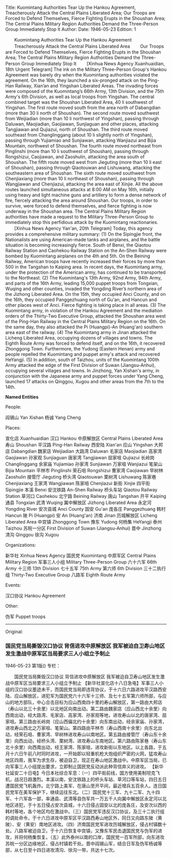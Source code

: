 Title: Kuomintang Authorities Tear Up the Hankou Agreement, Treacherously Attack the Central Plains Liberated Area; Our Troops are Forced to Defend Themselves, Fierce Fighting Erupts in the Shoushan Area; The Central Plains Military Region Authorities Demand the Three-Person Group Immediately Stop It
Author:
Date: 1946-05-23
Edition: 1

　　Kuomintang Authorities Tear Up the Hankou Agreement
　　Treacherously Attack the Central Plains Liberated Area
　　Our Troops are Forced to Defend Themselves, Fierce Fighting Erupts in the Shoushan Area; The Central Plains Military Region Authorities Demand the Three-Person Group Immediately Stop It
　　[Xinhua News Agency Xuanhuaidian, 18th Urgent Telegram] The ink on the Military Three-Person Group's Hankou Agreement was barely dry when the Kuomintang authorities violated the agreement. On the 16th, they launched a six-pronged attack on the Ping-Han Railway, Xian’an and Yingshan Liberated Areas. The invading forces were composed of the Kuomintang’s 66th Army, 13th Division, and the 75th Army's 6th Division, as well as local troops from Yingshan. The central combined target was the Shoushan Liberated Area, 40 li southwest of Yingshan. The first route moved south from the area north of Dabangdian (more than 30 li north of Shoushan). The second route moved southwest from Weijiadian (more than 10 li northwest of Yingshan), passing through Daluwan, Maojiadian, Gaojiawan, Sunjiaguan and other places, attacking Tangjiawan and Qujiazui, north of Shoushan. The third route moved southeast from Changlinggang (about 10 li slightly north of Yingshan), passing through Yujiamiao and Sunjiawan, attacking Wanjiazui and Bijia Mountain, northwest of Shoushan. The fourth route moved northeast from Pinglinshi (more than 10 li southwest of Shoushan), passing through Rongshizui, Caojiawan, and Zaoshulin, attacking the area south of Shoushan. The fifth route moved west from Jieguting (more than 10 li east of Shoushan), passing through Qiaotouwan and Lishuwang, attacking the southeastern area of Shoushan. The sixth route moved southwest from Chenjiaxiang (more than 10 li northeast of Shoushan), passing through Wangjiawan and Chenjiazui, attacking the area east of Xinjie. All the above routes launched simultaneous attacks at 8:00 AM on May 16th, initially using heavy and light machine guns and artillery to form a dense network of fire, fiercely attacking the area around Shoushan. Our troops, in order to survive, were forced to defend themselves, and fierce fighting is now underway in the Shoushan area. The Central Plains Military Region authorities have made a request to the Military Three-Person Group to immediately stop this perfidious attack by the Kuomintang reactionaries.
　　[Xinhua News Agency Yan'an, 20th Telegram] Today, this agency provides a comprehensive military summary: (1) On the Sipingjie front, the Nationalists are using American-made tanks and airplanes, and the battle situation is becoming increasingly fierce. South of Benxi, the Qiaotou Railway Station and Caohekou Railway Station on the An-Shen Railway were bombed by Kuomintang airplanes on the 4th and 5th. On the Beining Railway, American troops have recently increased their forces by more than 500 in the Tangshan to Kaiping area. In recent days, the Kuomintang army, under the protection of the American army, has continued to be transported to the Northeast. (2) The Kuomintang's 13th Army, 92nd Army, 94th Army, and parts of the 16th Army, leading 15,000 puppet troops from Tongxian, Wuqing and other counties, invaded the Yongding River’s northern area of the Jizhong Liberated Area. On the 15th, they occupied Anci County, and on the 16th, they occupied Panggezhuang north of Gu'an, and Hancun and other places west of Anci. Fierce fighting is taking place in all areas. (3) The Kuomintang army, in violation of the Hankou Agreement and the mediation orders of the Thirty-Two Executive Group, attacked the Shoushan area west of the Ping-Han Railway in the Central Plains Military Region on the 16th. On the same day, they also attacked the Pi (Huangpi)-An (Huang'an) southern area east of the railway. (4) The Kuomintang army in Jinan attacked the Licheng Liberated Area, occupying dozens of villages and towns. The Eighth Route Army was forced to defend itself, and on the 16th, it recovered Zhonggong Town. Furthermore, the Yudong (Eastern Henan) army and people repelled the Kuomintang and puppet army's attack and recovered HeYangji. (5) In addition, south of Taizhou, units of the Kuomintang 100th Army attacked the edge of the First Division of Suwan (Jiangsu-Anhui), occupying several villages and towns. In Jinzhong, Yan Xishan's army, in conjunction with the Japanese army and puppet forces under Yang Cheng, launched 17 attacks on Qinggou, Xugou and other areas from the 7th to the 14th.

**Named Entities**

People:

阎锡山  Yan Xishan
杨诚  Yang Cheng

Places:

宣化店  Xuanhuaidian
汉口  Hankou
中原解放区  Central Plains Liberated Area
寿山  Shoushan
平汉路  Ping-Han Railway
西安陆  Xian'an
应山  Yingshan
大邦店  Dabangdian
魏家店  Weijiadian
大路湾  Daluwan
毛家店  Maojiadian
高家湾  Gaojiawan
孙家观  Sunjiaguan
唐家湾  Tangjiawan
屈家咀  Qujiazui
长岭岗  Changlinggang
余家庙  Yujiamiao
孙家湾  Sunjiawan
万家咀  Wanjiazui
笔架山  Bijia Mountain
平林市  Pinglinshi
荣石咀  Rongshizui
曹家湾  Caojiawan
早树林  Zaoshulin
接管厅  Jieguting
桥头湾  Qiaotouwan
栗树湾  Lishuwang
陈家巷  Chenjiaxiang
王家湾  Wangjiawan
陈家咀  Chenjiazui
新街  Xinjie
四平街  Sipingjie
本溪  Benxi
安沈铁路  An-Shen Railway
桥头车站  Qiaotou Railway Station
草河口  Caohekou
北宁路  Beining Railway
唐山  Tangshan
开平  Kaiping
通县  Tongxian
武清  Wuqing
冀中解放区  Jizhong Liberated Area
永定河  Yongding River
安次县城  Anci County
固安  Gu'an
庞各庄  Panggezhuang
韩村  Hancun
陂  Pi (Huangpi)
安  An (Huang'an)
济南  Jinan
历城解放区  Licheng Liberated Area
中宫镇  Zhonggong Town
豫东  Yudong
何杨集  HeYangji
泰州  Taizhou
苏皖一分区  First Division of Suwan (Jiangsu-Anhui)
晋中  Jinzhong
清沟  Qinggou
徐沟  Xugou

Organizations:

新华社  Xinhua News Agency
国民党  Kuomintang
中原军区  Central Plains Military Region
军事三人小组  Military Three-Person Group
六十六军  66th Army
十三师  13th Division
七十五军  75th Army
第六师  6th Division
三十二执行组  Thirty-Two Executive Group
八路军  Eighth Route Army

Events:

汉口协议  Hankou Agreement

Other:

伪军  Puppet troops



<hr /> 

Original: 


### 国民党当局撕毁汉口协议  背信进攻中原解放区  我军被迫自卫寿山地区发生激战中原军区当局要求三人小组立予制止

1946-05-23
第1版()
专栏：

　　国民党当局撕毁汉口协议
    背信进攻中原解放区
    我军被迫自卫寿山地区发生激战中原军区当局要求三人小组立予制止
    【新华社宣化店十八日急电】军事三人小组的汉口协议墨迹未干，而国民党当局即违背协议，于十六日六路进攻平汉路西安陆、应山解放区，进犯军为国民党六十六军十三师、及七十五军第六师所部，与应山的地方部队，中心合击目标为应山西南四十里的寿山解放区，第一路由大邦店（寿山以北三十余里）以北地区向南出动。第二路由魏家店（应山西北十余里）向西南出动，经大路湾、毛家店、高家湾、孙家观等地，进攻寿山以北的唐家湾、屈家咀。第三路由长岭岗（应山西偏北约十余里）向东南出动，经余家庙、孙家湾，进攻寿山西北之万家咀、笔架山。第四路由平林市（寿山西南十余里）向东北出动，经荣石咀、曹家湾、早树林进攻寿山以南地区。第五路由接管厅（寿山东十余里）向西出动，经桥头湾、栗树湾、进攻寿山东南地区。第六路由陈家巷（寿山东北十余里）向西南出动，经王家湾、陈家咀，进攻新街以东地区。以上各路，于五月十六日午前八时同时进攻，一开始即以轻重机枪大炮组织严密的火网，猛攻寿山地区四周，我军为求生存，被迫自卫，现正在寿山地区激战中。中原军区当局，已向军事三人小组提出要求，立即制止国民党反动派此种背信弃义的进攻。
    【新华社延安二十日电】今日本社综合军息：（一）四平街前线，国方使用美制坦克飞机，战况日趋激烈。本溪以南，安沈铁路上的桥头车站、草河口等车站，四日五日遭国民党飞机轰炸。北宁路上美军、在唐山至开平间，最近增兵五百余人。连日国民党军在美军保护下，继续运往东北。（二）国民党十三军、九十二军、九十四军、十六军各一部，率通县、武清等县伪军共一万五千人向冀中解放区永定河以北地区进犯，于十五日侵占安次县城，十六日侵占固安以北的庞各庄，及安次以西的韩村等地，各个地区均在激战中。（三）国民党军违反汉口协议，及三十二执行组的调处命令，于十六日进攻中原军区平汉路西寿山地区外，同日又向路东陂（黄陂）、安（黄安）南地区进攻。（四）济南国民党军进攻历城解放区，侵占村镇数十处。八路军被迫自卫，于十六日恢复中宫镇，又豫东军民击退国民党与伪军的进攻，并将何杨集恢复。（五）此外泰州以南的口岸，国民党一百军所部，向东进攻苏皖一分区边缘地区，侵占村镇若干处。晋中阎锡山军，结合日军及伪军杨诚等部，从七日至十四日进攻清沟、徐沟一带，共达十七次。
